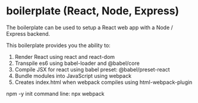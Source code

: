 # boilerplate (React, Node, Express)

The boilerplate can be used to setup a React web app with a Node / Express backend.

This boilerplate provides you the ability to:
  1. Render React using react and react-dom
  2. Transpile es6 using babel-loader and @babel/core
  3. Compile JSX for react using babel preset: @babel/preset-react
  4. Bundle modules into JavaScript using webpack
  5. Creates index.html when webpack compiles using html-webpack-plugin
  
  
  npm -y init
  command line: npx webpack
